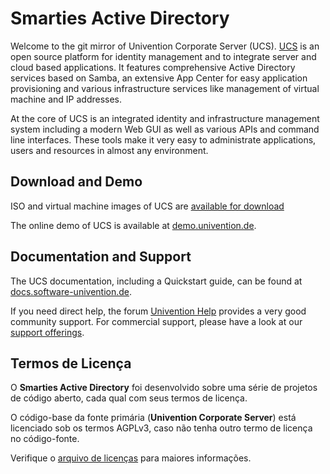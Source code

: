 # Smarties Active Directory

Welcome to the git mirror of Univention Corporate Server (UCS). [UCS](https://www.univention.com/products/ucs/) is an open source platform for identity management and to integrate server and cloud based applications.
It features comprehensive Active Directory services based on Samba, an extensive App Center for easy application provisioning and various infrastructure services like management of virtual machine and IP addresses.

At the core of UCS is an integrated identity and infrastructure management system including a modern Web GUI as well as various APIs and command line interfaces.
These tools make it very easy to administrate applications, users and resources in almost any environment.

## Download and Demo

ISO and virtual machine images of UCS are [available for download](https://www.univention.com/products/download/)

The online demo of UCS is available at [demo.univention.de](https://demo.univention.de/).

## Documentation and Support

The UCS documentation, including a Quickstart guide, can be found at [docs.software-univention.de](https://docs.software-univention.de/).

If you need direct help, the forum [Univention
Help](https://help.univention.com) provides a very good community support. For commercial support, please have a look at our [support
offerings](https://www.univention.com/download-and-support/support/commercial-support/).

## Termos de Licença 

O __Smarties Active Directory__ foi desenvolvido sobre uma série de projetos de código aberto, cada qual com seus termos de licença.

O código-base da fonte primária (__Univention Corporate Server__) está licenciado sob os termos AGPLv3, caso não tenha outro termo de licença no código-fonte.

Verifique o [arquivo de licenças](./LICENSES.txt) para maiores informações. 